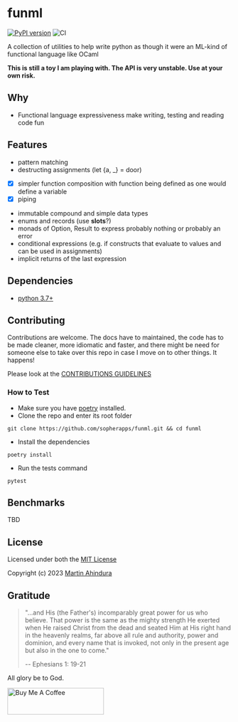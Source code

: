 # funml

[![PyPI version](https://badge.fury.io/py/funml.svg)](https://badge.fury.io/py/funml) ![CI](https://github.com/sopherapps/funml/actions/workflows/CI.yml/badge.svg)

A collection of utilities to help write python as though it were an ML-kind of functional language like OCaml

**This is still a toy I am playing with. The API is very unstable. Use at your own risk.**

## Why

- Functional language expressiveness make writing, testing and reading code fun

## Features

- pattern matching
- destructing assignments (let {a, _} = door)
- [x] simpler function composition with function being defined as one would define a variable
- [x] piping 
- immutable compound and simple data types
- enums and records (use __slots__?)
- monads of Option, Result to express probably nothing or probably an error
- conditional expressions (e.g. if constructs that evaluate to values and can be used in assignments)
- implicit returns of the last expression 

## Dependencies

- [python 3.7+](https://docs.python.org/)

## Contributing

Contributions are welcome. The docs have to maintained, the code has to be made cleaner, more idiomatic and faster,
and there might be need for someone else to take over this repo in case I move on to other things. It happens!

Please look at the [CONTRIBUTIONS GUIDELINES](./CONTRIBUTING.md)

### How to Test

- Make sure you have [poetry](https://python-poetry.org/) installed.
- Clone the repo and enter its root folder

```shell
git clone https://github.com/sopherapps/funml.git && cd funml
```

- Install the dependencies

```shell
poetry install
```

- Run the tests command

```shell
pytest
```

## Benchmarks

TBD

## License

Licensed under both the [MIT License](./LICENSE-MIT)

Copyright (c) 2023 [Martin Ahindura](https://github.com/tinitto)

## Gratitude

> "...and His (the Father's) incomparably great power for us who believe. That power is the same as the mighty strength
> He exerted when He raised Christ from the dead and seated Him at His right hand in the heavenly realms, 
> far above all rule and authority, power and dominion, and every name that is invoked, not only in the present age but 
> also in the one to come."
>
> -- Ephesians 1: 19-21

All glory be to God.

<a href="https://www.buymeacoffee.com/martinahinJ" target="_blank"><img src="https://cdn.buymeacoffee.com/buttons/v2/default-yellow.png" alt="Buy Me A Coffee" style="height: 60px !important;width: 217px !important;" ></a>